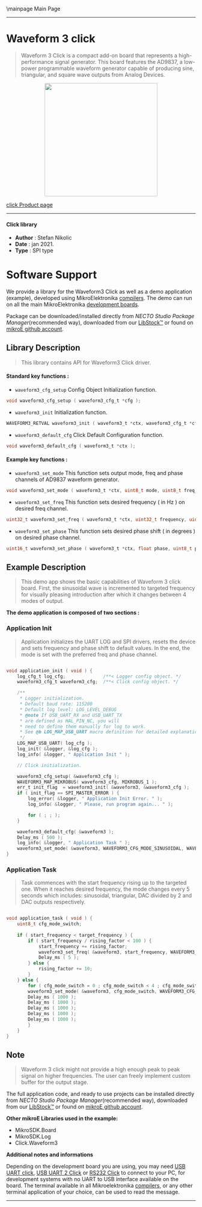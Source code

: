\mainpage Main Page

---
# Waveform 3 click

> Waveform 3 Click is a compact add-on board that represents a high-performance signal generator. This board features the AD9837, a low-power programmable waveform generator capable of producing sine, triangular, and square wave outputs from Analog Devices.

<p align="center">
  <img src="https://download.mikroe.com/images/click_for_ide/waveform3_click.png" height=300px>
</p>

[click Product page](https://www.mikroe.com/waveform-3-click)

---


#### Click library

- **Author**        : Stefan Nikolic
- **Date**          : jan 2021.
- **Type**          : SPI type


# Software Support

We provide a library for the Waveform3 Click
as well as a demo application (example), developed using MikroElektronika
[compilers](https://www.mikroe.com/necto-studio).
The demo can run on all the main MikroElektronika [development boards](https://www.mikroe.com/development-boards).

Package can be downloaded/installed directly from *NECTO Studio Package Manager*(recommended way), downloaded from our [LibStock&trade;](https://libstock.mikroe.com) or found on [mikroE github account](https://github.com/MikroElektronika/mikrosdk_click_v2/tree/master/clicks).

## Library Description

> This library contains API for Waveform3 Click driver.

#### Standard key functions :

- `waveform3_cfg_setup` Config Object Initialization function.
```c
void waveform3_cfg_setup ( waveform3_cfg_t *cfg );
```

- `waveform3_init` Initialization function.
```c
WAVEFORM3_RETVAL waveform3_init ( waveform3_t *ctx, waveform3_cfg_t *cfg );
```

- `waveform3_default_cfg` Click Default Configuration function.
```c
void waveform3_default_cfg ( waveform3_t *ctx );
```

#### Example key functions :

- `waveform3_set_mode` This function sets output mode, freq and phase channels of AD9837 waveform generator.
```c
void waveform3_set_mode ( waveform3_t *ctx, uint8_t mode, uint8_t freq_reg, uint8_t phase_reg );
```

- `waveform3_set_freq` This function sets desired frequency ( in Hz ) on desired freq channel.
```c
uint32_t waveform3_set_freq ( waveform3_t *ctx, uint32_t frequency, uint8_t freq_reg );
```

- `waveform3_set_phase` This function sets desired phase shift ( in degrees ) on desired phase channel.
```c
uint16_t waveform3_set_phase ( waveform3_t *ctx, float phase, uint8_t phase_reg );
```

## Example Description

> This demo app shows the basic capabilities of Waveform 3
click board. First, the sinusoidal wave is incremented
to targeted frequency for visually pleasing introduction
after which it changes between 4 modes of output.

**The demo application is composed of two sections :**

### Application Init

> Application initializes the UART LOG and SPI drivers,
resets the device and sets frequency and phase shift to
default values. In the end, the mode is set with the 
preferred freq and phase channel.

```c

void application_init ( void ) {
    log_cfg_t log_cfg;              /**< Logger config object. */
    waveform3_cfg_t waveform3_cfg;  /**< Click config object. */

    /** 
     * Logger initialization.
     * Default baud rate: 115200
     * Default log level: LOG_LEVEL_DEBUG
     * @note If USB_UART_RX and USB_UART_TX 
     * are defined as HAL_PIN_NC, you will 
     * need to define them manually for log to work. 
     * See @b LOG_MAP_USB_UART macro definition for detailed explanation.
     */
    LOG_MAP_USB_UART( log_cfg );
    log_init( &logger, &log_cfg );
    log_info( &logger, " Application Init " );

    // Click initialization.

    waveform3_cfg_setup( &waveform3_cfg );
    WAVEFORM3_MAP_MIKROBUS( waveform3_cfg, MIKROBUS_1 );
    err_t init_flag  = waveform3_init( &waveform3, &waveform3_cfg );
    if ( init_flag == SPI_MASTER_ERROR ) {
        log_error( &logger, " Application Init Error. " );
        log_info( &logger, " Please, run program again... " );

        for ( ; ; );
    }

    waveform3_default_cfg( &waveform3 );
    Delay_ms ( 500 );
    log_info( &logger, " Application Task " );
    waveform3_set_mode( &waveform3, WAVEFORM3_CFG_MODE_SINUSOIDAL, WAVEFORM3_CFG_FREQ_REG0, WAVEFORM3_CFG_PHASE_REG0 );
}

```

### Application Task

> Task commences with the start frequency rising up to
the targeted one. When it reaches desired frequency,
the mode changes every 5 seconds which includes: 
sinusoidal, triangular, DAC divided by 2 and DAC
outputs respectively.

```c

void application_task ( void ) {
    uint8_t cfg_mode_switch;
    
    if ( start_frequency < target_frequency ) {
        if ( start_frequency / rising_factor < 100 ) {
            start_frequency += rising_factor;
            waveform3_set_freq( &waveform3, start_frequency, WAVEFORM3_CFG_FREQ_REG0 );
            Delay_ms ( 5 );
        } else {
            rising_factor += 10;
        }
    } else {
        for ( cfg_mode_switch = 0 ; cfg_mode_switch < 4 ; cfg_mode_switch++ ) {
        waveform3_set_mode( &waveform3, cfg_mode_switch, WAVEFORM3_CFG_FREQ_REG0, WAVEFORM3_CFG_PHASE_REG0 );
        Delay_ms ( 1000 );
        Delay_ms ( 1000 );
        Delay_ms ( 1000 );
        Delay_ms ( 1000 );
        Delay_ms ( 1000 );
        }
    }
}

```

## Note

> Waveform 3 click might not provide a high enough peak to peak signal on higher frequencies.
The user can freely implement custom buffer for the output stage.

The full application code, and ready to use projects can be installed directly from *NECTO Studio Package Manager*(recommended way), downloaded from our [LibStock&trade;](https://libstock.mikroe.com) or found on [mikroE github account](https://github.com/MikroElektronika/mikrosdk_click_v2/tree/master/clicks).

**Other mikroE Libraries used in the example:**

- MikroSDK.Board
- MikroSDK.Log
- Click.Waveform3

**Additional notes and informations**

Depending on the development board you are using, you may need
[USB UART click](https://shop.mikroe.com/usb-uart-click),
[USB UART 2 Click](https://shop.mikroe.com/usb-uart-2-click) or
[RS232 Click](https://shop.mikroe.com/rs232-click) to connect to your PC, for
development systems with no UART to USB interface available on the board. The
terminal available in all Mikroelektronika
[compilers](https://shop.mikroe.com/compilers), or any other terminal application
of your choice, can be used to read the message.

---

